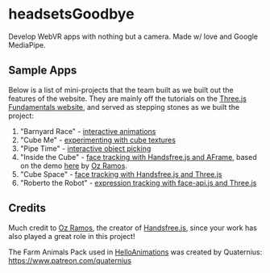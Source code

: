 # headsetsGoodbye
Develop WebVR apps with nothing but a camera. Made w/ love and Google MediaPipe.

## Sample Apps
Below is a list of mini-projects that the team built as we built out the features of the website. They are mainly off the tutorials on the [Three.js Fundamentals website](https://threejsfundamentals.org/threejs/lessons/threejs-fundamentals.html), and served as stepping stones as we built the project:

1. "Barnyard Race" - [interactive animations](https://zainraza.me/headsetsGoodbye/threejsTutorials/HelloAnimations/)
2. "Cube Me" - [experimenting with cube textures](https://zainraza.me/headsetsGoodbye/threejsTutorials/HelloPrimitives/)
3. "Pipe Time" - [interactive object picking](https://zainraza.me/headsetsGoodbye/threejsTutorials/HelloCube/)
4. "Inside the Cube" - [face tracking with Handsfree.js and AFrame](https://zainraza.me/headsetsGoodbye/handsfreeDemos/lookAround/index.html), based on the demo [here](https://handsfree.js.org/example/aframe/look-around-handsfree.html#adding-tweening) by [Oz Ramos](https://github.com/MIDIBlocks).
5. "Cube Space" - [face tracking with Handsfree.js and Three.js](https://zainraza.me/headsetsGoodbye/handsfreeDemos/faceAndHands/index.html)
6. "Roberto the Robot" - [expression tracking with face-api.js and Three.js](https://zainraza.me/headsetsGoodbye/expressionTrackingDemos/robot/index.html)

## Credits
Much credit to [Oz Ramos](https://twitter.com/midiblocks), the creator of [Handsfree.js](https://handsfree.js.org/), since your work has also played a great role in this project!

The Farm Animals Pack used in [HelloAnimations](https://github.com/UPstartDeveloper/headsetsGoodbye/tree/main/threejsTutorials/HelloAnimations) was created by Quaternius: https://www.patreon.com/quaternius
